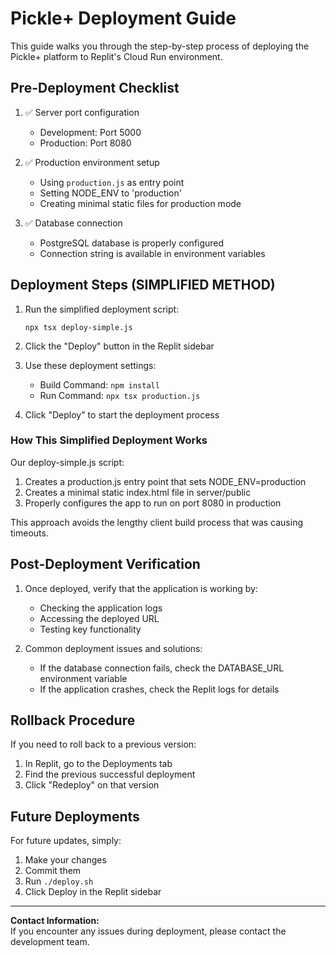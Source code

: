 # Pickle+ Deployment Guide

This guide walks you through the step-by-step process of deploying the Pickle+ platform to Replit's Cloud Run environment.

## Pre-Deployment Checklist

1. ✅ Server port configuration 
   - Development: Port 5000
   - Production: Port 8080

2. ✅ Production environment setup
   - Using `production.js` as entry point
   - Setting NODE_ENV to 'production'
   - Creating minimal static files for production mode

3. ✅ Database connection
   - PostgreSQL database is properly configured
   - Connection string is available in environment variables

## Deployment Steps (SIMPLIFIED METHOD)

1. Run the simplified deployment script:
   ```
   npx tsx deploy-simple.js
   ```

2. Click the "Deploy" button in the Replit sidebar

3. Use these deployment settings:
   - Build Command: `npm install`
   - Run Command: `npx tsx production.js`

4. Click "Deploy" to start the deployment process

### How This Simplified Deployment Works

Our deploy-simple.js script:

1. Creates a production.js entry point that sets NODE_ENV=production
2. Creates a minimal static index.html file in server/public
3. Properly configures the app to run on port 8080 in production

This approach avoids the lengthy client build process that was causing timeouts.

## Post-Deployment Verification

1. Once deployed, verify that the application is working by:
   - Checking the application logs
   - Accessing the deployed URL
   - Testing key functionality

2. Common deployment issues and solutions:
   - If the database connection fails, check the DATABASE_URL environment variable
   - If the application crashes, check the Replit logs for details

## Rollback Procedure

If you need to roll back to a previous version:

1. In Replit, go to the Deployments tab
2. Find the previous successful deployment
3. Click "Redeploy" on that version

## Future Deployments

For future updates, simply:

1. Make your changes
2. Commit them
3. Run `./deploy.sh`
4. Click Deploy in the Replit sidebar

---

**Contact Information:**  
If you encounter any issues during deployment, please contact the development team.